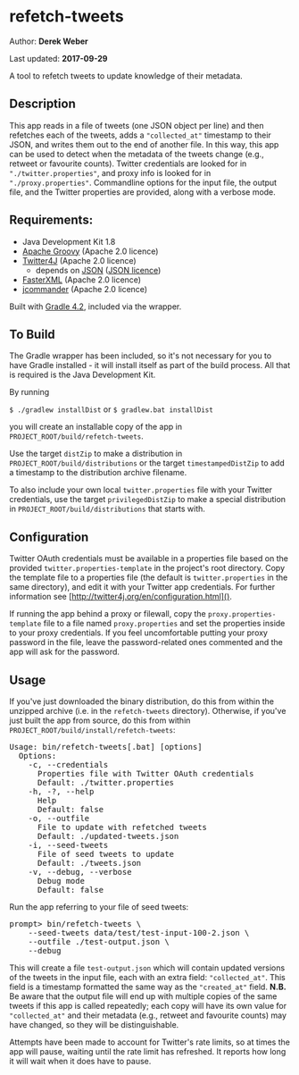 # refetch-tweets

Author: **Derek Weber**

Last updated: **2017-09-29**

A tool to refetch tweets to update knowledge of their metadata.


## Description

This app reads in a file of tweets (one JSON object per line) and then refetches
each of the tweets, adds a `"collected_at"` timestamp to their JSON, and writes
them out to the end of another file. In this way, this app can be used to detect
when the metadata of the tweets change (e.g., retweet or favourite counts).
Twitter credentials are looked for in `"./twitter.properties"`, and proxy info
is looked for in `"./proxy.properties"`. Commandline options for the input file,
the output file, and the Twitter properties are provided, along with a verbose
mode.


## Requirements:

 + Java Development Kit 1.8
 + [Apache Groovy](http://groovy-lang.org) (Apache 2.0 licence)
 + [Twitter4J](http://twitter4j.org) (Apache 2.0 licence)
   + depends on [JSON](http://json.org) ([JSON licence](http://www.json.org/license.html))
 + [FasterXML](http://wiki.fasterxml.com/JacksonHome) (Apache 2.0 licence)
 + [jcommander](http://jcommander.org) (Apache 2.0 licence)

Built with [Gradle 4.2](http://gradle.org), included via the wrapper.


## To Build

The Gradle wrapper has been included, so it's not necessary for you to have
Gradle installed - it will install itself as part of the build process. All that
is required is the Java Development Kit.

By running

`$ ./gradlew installDist` or `$ gradlew.bat installDist`

you will create an installable copy of the app in `PROJECT_ROOT/build/refetch-tweets`.

Use the target `distZip` to make a distribution in `PROJECT_ROOT/build/distributions`
or the target `timestampedDistZip` to add a timestamp to the distribution archive
filename.

To also include your own local `twitter.properties` file with your Twitter
credentials, use the target `privilegedDistZip` to make a special distribution
in `PROJECT_ROOT/build/distributions` that starts with.


## Configuration

Twitter OAuth credentials must be available in a properties file based on the
provided `twitter.properties-template` in the project's root directory. Copy the
template file to a properties file (the default is `twitter.properties` in the
same directory), and edit it with your Twitter app credentials. For further
information see [http://twitter4j.org/en/configuration.html]().

If running the app behind a proxy or filewall, copy the
`proxy.properties-template` file to a file named `proxy.properties` and set the
properties inside to your proxy credentials. If you feel uncomfortable putting
your proxy password in the file, leave the password-related ones commented and
the app will ask for the password.


## Usage
If you've just downloaded the binary distribution, do this from within the
unzipped archive (i.e. in the `refetch-tweets` directory). Otherwise, if you've
just built the app from source, do this from within
`PROJECT_ROOT/build/install/refetch-tweets`:

<pre>
Usage: bin/refetch-tweets[.bat] [options]
  Options:
    -c, --credentials
      Properties file with Twitter OAuth credentials
      Default: ./twitter.properties
    -h, -?, --help
      Help
      Default: false
    -o, --outfile
      File to update with refetched tweets
      Default: ./updated-tweets.json
    -i, --seed-tweets
      File of seed tweets to update
      Default: ./tweets.json
    -v, --debug, --verbose
      Debug mode
      Default: false
</pre>

Run the app referring to your file of seed tweets:
<pre>
prompt> bin/refetch-tweets \
    --seed-tweets data/test/test-input-100-2.json \
    --outfile ./test-output.json \
    --debug
</pre>

This will create a file `test-output.json` which will contain updated versions
of the tweets in the input file, each with an extra field: `"collected_at"`.
This field is a timestamp formatted the same way as the `"created_at"` field.
**N.B.** Be aware that the output file will end up with multiple copies of the
same tweets if this app is called repeatedly; each copy will have its own value
for `"collected_at"` and their metadata (e.g., retweet and favourite counts) may
have changed, so they will be distinguishable.

Attempts have been made to account for Twitter's rate limits, so at times the
app will pause, waiting until the rate limit has refreshed. It reports how long
it will wait when it does have to pause.
